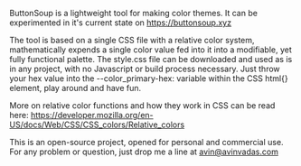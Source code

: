 ButtonSoup is a lightweight tool for making color themes. 
It can be experimented in it's current state on https://buttonsoup.xyz

The tool is based on a single CSS file with a relative color system, mathematically expends a single color value fed into it into a modifiable, yet fully functional palette.
The style.css file can be downloaded and used as is in any project, with no Javascript or build process necessary.
Just throw your hex value into the --color_primary-hex: variable within the CSS html{} element, play around and have fun.

More on relative color functions and how they work in CSS can be read here: https://developer.mozilla.org/en-US/docs/Web/CSS/CSS_colors/Relative_colors

This is an open-source project, opened for personal and commercial use.
For any problem or question, just drop me a line at avin@avinvadas.com
